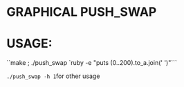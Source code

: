 GRAPHICAL PUSH_SWAP
============================
# **USAGE:**
``make ; ./push_swap `ruby -e "puts (0..200).to_a.join(' ')"```

``./push_swap -h 1``for other usage
